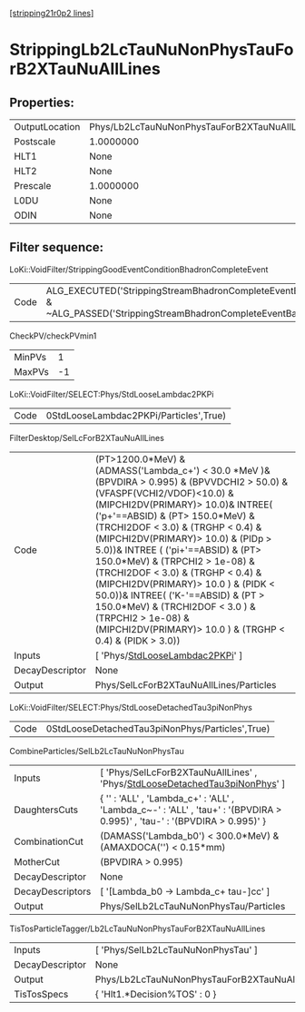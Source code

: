 [[stripping21r0p2 lines]](./stripping21r0p2-index)

# StrippingLb2LcTauNuNonPhysTauForB2XTauNuAllLines

## Properties:

|                |                                                        |
|----------------|--------------------------------------------------------|
| OutputLocation | Phys/Lb2LcTauNuNonPhysTauForB2XTauNuAllLines/Particles |
| Postscale      | 1.0000000                                              |
| HLT1           | None                                                   |
| HLT2           | None                                                   |
| Prescale       | 1.0000000                                              |
| L0DU           | None                                                   |
| ODIN           | None                                                   |

## Filter sequence:

LoKi::VoidFilter/StrippingGoodEventConditionBhadronCompleteEvent

|      |                                                                                                                          |
|------|--------------------------------------------------------------------------------------------------------------------------|
| Code | ALG_EXECUTED('StrippingStreamBhadronCompleteEventBadEvent') & ~ALG_PASSED('StrippingStreamBhadronCompleteEventBadEvent') |

CheckPV/checkPVmin1

|        |     |
|--------|-----|
| MinPVs | 1   |
| MaxPVs | -1  |

LoKi::VoidFilter/SELECT:Phys/StdLooseLambdac2PKPi

|      |                                        |
|------|----------------------------------------|
| Code | 0StdLooseLambdac2PKPi/Particles',True) |

FilterDesktop/SelLcForB2XTauNuAllLines

|                 |                                                                                                                                                                                                                                                                                                                                                                                                                                                                                                                                                                                                                |
|-----------------|----------------------------------------------------------------------------------------------------------------------------------------------------------------------------------------------------------------------------------------------------------------------------------------------------------------------------------------------------------------------------------------------------------------------------------------------------------------------------------------------------------------------------------------------------------------------------------------------------------------|
| Code            | (PT\>1200.0\*MeV) & (ADMASS('Lambda_c+') \< 30.0 \*MeV )& (BPVDIRA \> 0.995) & (BPVVDCHI2 \> 50.0) & (VFASPF(VCHI2/VDOF)\<10.0) & (MIPCHI2DV(PRIMARY)\> 10.0)& INTREE( ('p+'==ABSID) & (PT\> 150.0\*MeV) & (TRCHI2DOF \< 3.0) & (TRGHP \< 0.4) & (MIPCHI2DV(PRIMARY)\> 10.0) & (PIDp \> 5.0))& INTREE ( ('pi+'==ABSID) & (PT\> 150.0\*MeV) & (TRPCHI2 \> 1e-08) & (TRCHI2DOF \< 3.0) & (TRGHP \< 0.4) & (MIPCHI2DV(PRIMARY)\> 10.0 ) & (PIDK \< 50.0))& INTREE( ('K-'==ABSID) & (PT \> 150.0\*MeV) & (TRCHI2DOF \< 3.0 ) & (TRPCHI2 \> 1e-08) & (MIPCHI2DV(PRIMARY)\> 10.0 ) & (TRGHP \< 0.4) & (PIDK \> 3.0)) |
| Inputs          | [ 'Phys/[StdLooseLambdac2PKPi](./stripping21r0p2-commonparticles-stdlooselambdac2pkpi)' ]                                                                                                                                                                                                                                                                                                                                                                                                                                                                                                                    |
| DecayDescriptor | None                                                                                                                                                                                                                                                                                                                                                                                                                                                                                                                                                                                                           |
| Output          | Phys/SelLcForB2XTauNuAllLines/Particles                                                                                                                                                                                                                                                                                                                                                                                                                                                                                                                                                                        |

LoKi::VoidFilter/SELECT:Phys/StdLooseDetachedTau3piNonPhys

|      |                                                 |
|------|-------------------------------------------------|
| Code | 0StdLooseDetachedTau3piNonPhys/Particles',True) |

CombineParticles/SelLb2LcTauNuNonPhysTau

|                  |                                                                                                                                                 |
|------------------|-------------------------------------------------------------------------------------------------------------------------------------------------|
| Inputs           | [ 'Phys/SelLcForB2XTauNuAllLines' , 'Phys/[StdLooseDetachedTau3piNonPhys](./stripping21r0p2-commonparticles-stdloosedetachedtau3pinonphys)' ] |
| DaughtersCuts    | { '' : 'ALL' , 'Lambda_c+' : 'ALL' , 'Lambda_c~-' : 'ALL' , 'tau+' : '(BPVDIRA \> 0.995)' , 'tau-' : '(BPVDIRA \> 0.995)' }                     |
| CombinationCut   | (DAMASS('Lambda_b0') \< 300.0\*MeV) & (AMAXDOCA('') \< 0.15\*mm)                                                                                |
| MotherCut        | (BPVDIRA \> 0.995)                                                                                                                              |
| DecayDescriptor  | None                                                                                                                                            |
| DecayDescriptors | [ '[Lambda_b0 -\> Lambda_c+ tau-]cc' ]                                                                                                      |
| Output           | Phys/SelLb2LcTauNuNonPhysTau/Particles                                                                                                          |

TisTosParticleTagger/Lb2LcTauNuNonPhysTauForB2XTauNuAllLines

|                 |                                                        |
|-----------------|--------------------------------------------------------|
| Inputs          | [ 'Phys/SelLb2LcTauNuNonPhysTau' ]                   |
| DecayDescriptor | None                                                   |
| Output          | Phys/Lb2LcTauNuNonPhysTauForB2XTauNuAllLines/Particles |
| TisTosSpecs     | { 'Hlt1.\*Decision%TOS' : 0 }                          |
